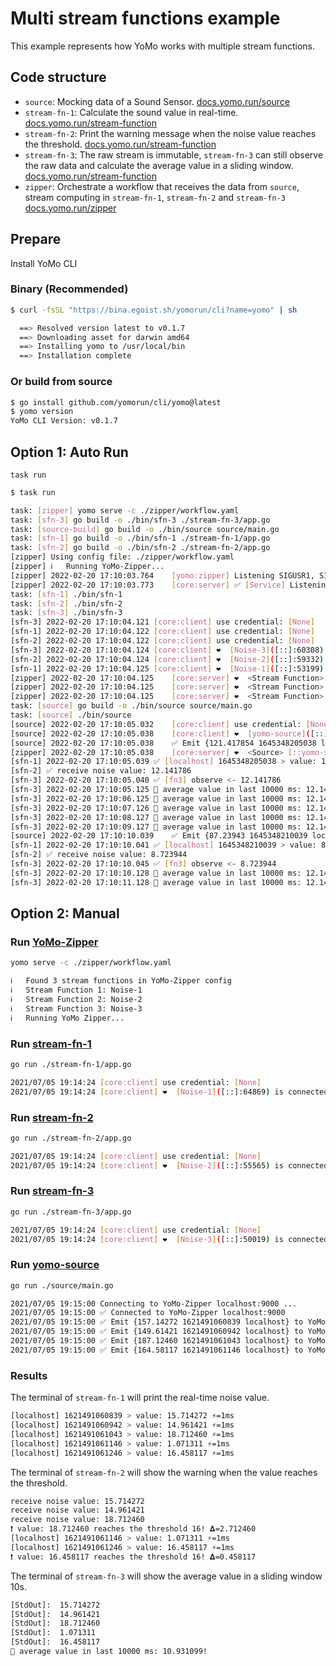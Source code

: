 # Multi stream functions example

This example represents how YoMo works with multiple stream functions.

## Code structure

- `source`: Mocking data of a Sound Sensor. [docs.yomo.run/source](https://docs.yomo.run/source)
- `stream-fn-1`: Calculate the sound value in real-time. [docs.yomo.run/stream-function](https://docs.yomo.run/stream-fn)
- `stream-fn-2`: Print the warning message when the noise value reaches the threshold. [docs.yomo.run/stream-function](https://docs.yomo.run/stream-fn)
- `stream-fn-3`: The raw stream is immutable, `stream-fn-3` can still observe the raw data and calculate the average value in a sliding window. [docs.yomo.run/stream-function](https://docs.yomo.run/stream-fn)
- `zipper`: Orchestrate a workflow that receives the data from `source`, stream computing in `stream-fn-1`, `stream-fn-2` and `stream-fn-3` [docs.yomo.run/zipper](https://docs.yomo.run/zipper)

## Prepare

Install YoMo CLI

### Binary (Recommended)

```bash
$ curl -fsSL "https://bina.egoist.sh/yomorun/cli?name=yomo" | sh

  ==> Resolved version latest to v0.1.7
  ==> Downloading asset for darwin amd64
  ==> Installing yomo to /usr/local/bin
  ==> Installation complete
```

### Or build from source

```bash
$ go install github.com/yomorun/cli/yomo@latest
$ yomo version
YoMo CLI Version: v0.1.7
```

## Option 1: Auto Run

`task run`

```bash
$ task run

task: [zipper] yomo serve -c ./zipper/workflow.yaml
task: [sfn-3] go build -o ./bin/sfn-3 ./stream-fn-3/app.go
task: [source-build] go build -o ./bin/source source/main.go
task: [sfn-1] go build -o ./bin/sfn-1 ./stream-fn-1/app.go
task: [sfn-2] go build -o ./bin/sfn-2 ./stream-fn-2/app.go
[zipper] Using config file: ./zipper/workflow.yaml
[zipper] ℹ️   Running YoMo-Zipper...
[zipper] 2022-02-20 17:10:03.764	[yomo:zipper] Listening SIGUSR1, SIGUSR2, SIGTERM/SIGINT...
[zipper] 2022-02-20 17:10:03.773	[core:server] ✅ [Service] Listening on: 127.0.0.1:9000, QUIC: [v1 draft-29], AUTH: [None]
task: [sfn-1] ./bin/sfn-1
task: [sfn-2] ./bin/sfn-2
task: [sfn-3] ./bin/sfn-3
[sfn-3] 2022-02-20 17:10:04.121	[core:client] use credential: [None]
[sfn-1] 2022-02-20 17:10:04.122	[core:client] use credential: [None]
[sfn-2] 2022-02-20 17:10:04.122	[core:client] use credential: [None]
[sfn-3] 2022-02-20 17:10:04.124	[core:client] ❤️  [Noise-3]([::]:60308) is connected to YoMo-Zipper localhost:9000
[sfn-2] 2022-02-20 17:10:04.124	[core:client] ❤️  [Noise-2]([::]:59332) is connected to YoMo-Zipper localhost:9000
[sfn-1] 2022-02-20 17:10:04.125	[core:client] ❤️  [Noise-1]([::]:53199) is connected to YoMo-Zipper localhost:9000
[zipper] 2022-02-20 17:10:04.125	[core:server] ❤️  <Stream Function> [::Noise-2](127.0.0.1:59332) is connected!
[zipper] 2022-02-20 17:10:04.125	[core:server] ❤️  <Stream Function> [::Noise-3](127.0.0.1:60308) is connected!
[zipper] 2022-02-20 17:10:04.125	[core:server] ❤️  <Stream Function> [::Noise-1](127.0.0.1:53199) is connected!
task: [source] go build -o ./bin/source source/main.go
task: [source] ./bin/source
[source] 2022-02-20 17:10:05.032	[core:client] use credential: [None]
[source] 2022-02-20 17:10:05.038	[core:client] ❤️  [yomo-source]([::]:64310) is connected to YoMo-Zipper localhost:9000
[source] 2022-02-20 17:10:05.038	✅ Emit {121.417854 1645348205038 localhost} to YoMo-Zipper
[zipper] 2022-02-20 17:10:05.038	[core:server] ❤️  <Source> [::yomo-source](127.0.0.1:64310) is connected!
[sfn-1] 2022-02-20 17:10:05.039	✅ [localhost] 1645348205038 > value: 12.141786 ⚡️=1ms
[sfn-2] ✅ receive noise value: 12.141786
[sfn-3] 2022-02-20 17:10:05.040	✅ [fn3] observe <- 12.141786
[sfn-3] 2022-02-20 17:10:05.125	🧩 average value in last 10000 ms: 12.141786!
[sfn-3] 2022-02-20 17:10:06.125	🧩 average value in last 10000 ms: 12.141786!
[sfn-3] 2022-02-20 17:10:07.126	🧩 average value in last 10000 ms: 12.141786!
[sfn-3] 2022-02-20 17:10:08.127	🧩 average value in last 10000 ms: 12.141786!
[sfn-3] 2022-02-20 17:10:09.127	🧩 average value in last 10000 ms: 12.141786!
[source] 2022-02-20 17:10:10.039	✅ Emit {87.23943 1645348210039 localhost} to YoMo-Zipper
[sfn-1] 2022-02-20 17:10:10.041	✅ [localhost] 1645348210039 > value: 8.723944 ⚡️=2ms
[sfn-2] ✅ receive noise value: 8.723944
[sfn-3] 2022-02-20 17:10:10.045	✅ [fn3] observe <- 8.723944
[sfn-3] 2022-02-20 17:10:10.128	🧩 average value in last 10000 ms: 12.141786!
[sfn-3] 2022-02-20 17:10:11.128	🧩 average value in last 10000 ms: 12.141786!
```

## Option 2: Manual

### Run [YoMo-Zipper](https://docs.yomo.run/zipper)

```bash
yomo serve -c ./zipper/workflow.yaml

ℹ️   Found 3 stream functions in YoMo-Zipper config
ℹ️   Stream Function 1: Noise-1
ℹ️   Stream Function 2: Noise-2
ℹ️   Stream Function 3: Noise-3
ℹ️   Running YoMo Zipper...
```

### Run [stream-fn-1](https://docs.yomo.run/stream-fn)

```bash
go run ./stream-fn-1/app.go

2021/07/05 19:14:24 [core:client] use credential: [None]
2021/07/05 19:14:24 [core:client] ❤️  [Noise-1]([::]:64869) is connected to YoMo-Zipper localhost:9000
```

### Run [stream-fn-2](https://docs.yomo.run/stream-fn)

```bash
go run ./stream-fn-2/app.go

2021/07/05 19:14:24 [core:client] use credential: [None]
2021/07/05 19:14:24 [core:client] ❤️  [Noise-2]([::]:55565) is connected to YoMo-Zipper localhost:9000
```

### Run [stream-fn-3](https://docs.yomo.run/stream-fn)

```bash
go run ./stream-fn-3/app.go

2021/07/05 19:14:24 [core:client] use credential: [None]
2021/07/05 19:14:24 [core:client] ❤️  [Noise-3]([::]:50019) is connected to YoMo-Zipper localhost:9000
```

### Run [yomo-source](https://docs.yomo.run/source)

```bash
go run ./source/main.go

2021/07/05 19:15:00 Connecting to YoMo-Zipper localhost:9000 ...
2021/07/05 19:15:00 ✅ Connected to YoMo-Zipper localhost:9000
2021/07/05 19:15:00 ✅ Emit {157.14272 1621491060839 localhost} to YoMo-Zipper
2021/07/05 19:15:00 ✅ Emit {149.61421 1621491060942 localhost} to YoMo-Zipper
2021/07/05 19:15:00 ✅ Emit {187.12460 1621491061043 localhost} to YoMo-Zipper
2021/07/05 19:15:00 ✅ Emit {164.58117 1621491061146 localhost} to YoMo-Zipper
```

### Results

The terminal of `stream-fn-1` will print the real-time noise value.

```bash
[localhost] 1621491060839 > value: 15.714272 ⚡️=1ms
[localhost] 1621491060942 > value: 14.961421 ⚡️=1ms
[localhost] 1621491061043 > value: 18.712460 ⚡️=1ms
[localhost] 1621491061146 > value: 1.071311 ⚡️=1ms
[localhost] 1621491061246 > value: 16.458117 ⚡️=1ms
```

The terminal of `stream-fn-2` will show the warning when the value reaches the threshold.

```bash
receive noise value: 15.714272
receive noise value: 14.961421
receive noise value: 18.712460
❗ value: 18.712460 reaches the threshold 16! 𝚫=2.712460
[localhost] 1621491061146 > value: 1.071311 ⚡️=1ms
[localhost] 1621491061246 > value: 16.458117 ⚡️=1ms
❗ value: 16.458117 reaches the threshold 16! 𝚫=0.458117
```

The terminal of `stream-fn-3` will show the average value in a sliding window 10s.

```bash
[StdOut]:  15.714272
[StdOut]:  14.961421
[StdOut]:  18.712460
[StdOut]:  1.071311
[StdOut]:  16.458117
🧩 average value in last 10000 ms: 10.931099!
```
